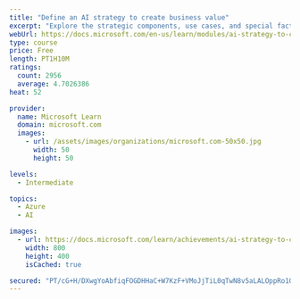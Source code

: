 ```yaml
---
title: "Define an AI strategy to create business value"
excerpt: "Explore the strategic components, use cases, and special factors of an enterprise AI strategy that creates real business value, with INSEAD and Microsoft."
webUrl: https://docs.microsoft.com/en-us/learn/modules/ai-strategy-to-create-business-value/
type: course
price: Free
length: PT1H10M
ratings:
  count: 2956
  average: 4.7026386
heat: 52

provider:
  name: Microsoft Learn
  domain: microsoft.com
  images:
    - url: /assets/images/organizations/microsoft.com-50x50.jpg
      width: 50
      height: 50

levels:
  - Intermediate

topics:
  - Azure
  - AI

images:
  - url: https://docs.microsoft.com/learn/achievements/ai-strategy-to-create-business-value-social.png
    width: 800
    height: 400
    isCached: true

secured: "PT/cG+H/DXwgYoAbfiqFOGDHHaC+W7KzF+VMoJjTiL0qTwN8v5aLALOppRo1GuO1xS5W8EMUkbGoSNS1OnTUL2JpDFRmWl0b1BN5iOKa25Qp/TDlxyezEuYaoLXmJ0oQJ09o+iFmqU+wzu6RnyBskF22KFnM05t5EB7/KV3m/Rw5gSL2BTT5w7/smS6/6KcGRHJdOF8ERCOlnEpE4zRCS0SHmzp6zGEzi//O/xKI9JjyQVlK0qSkREpsBIIe82B4rcBtLWddJ7uat1EINaYALOjrqRcRRJ/0LUmaHqzFAi0Wn9RByKSQvhsnmRJo7P+aQoGa98XOO8X6ERShNJRyhROighsNABCUQGasYrzQ3yzq/iACDLVMn71S3x5M11Kb4apNHTkeH7UQ1V9AYI39ctLc2I+EaCcwintAUNXnUN8=;Ynpf9VBzMWrI5dnbV8dIyA=="
---
```


